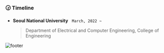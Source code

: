 ### 🕝 Timeline

- **Seoul National University** &nbsp; `March, 2022 ~`
  > Department of Electrical and Computer Engineering, College of Engineering

![footer](https://capsule-render.vercel.app/api?section=footer&type=waving&color=0:69AEF1,100:548EE0)
